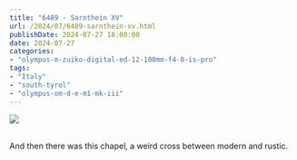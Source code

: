 ```yaml
---
title: "6489 - Sarnthein XV"
url: /2024/07/6489-sarnthein-xv.html
publishDate: 2024-07-27 18:00:00
date: 2024-07-27
categories:
- "olympus-m-zuiko-digital-ed-12-100mm-f4-0-is-pro"
tags:
- "Italy"
- "south-tyrol"
- "olympus-om-d-e-m1-mk-iii"
---
```

<div class="container">
<div class="center"><a target="_blank" href="https://d25zfm9zpd7gm5.cloudfront.net/1200x1200/2020/20200906_092825_lr.jpg"><img class="webfeedsFeaturedVisual" src="https://d25zfm9zpd7gm5.cloudfront.net/0600x0600/2020/20200906_092825_lr.jpg" /></a></div>
</div>
<br />

And then there was this chapel, a weird cross between modern
and rustic.
